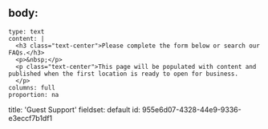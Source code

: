 body:
  -
    type: text
    content: |
      <h3 class="text-center">Please complete the form below or search our FAQs.</h3>
      <p>&nbsp;</p>
      <p class="text-center">This page will be populated with content and published when the first location is ready to open for business.
      </p>
    columns: full
    proportion: na
title: 'Guest Support'
fieldset: default
id: 955e6d07-4328-44e9-9336-e3eccf7b1df1
